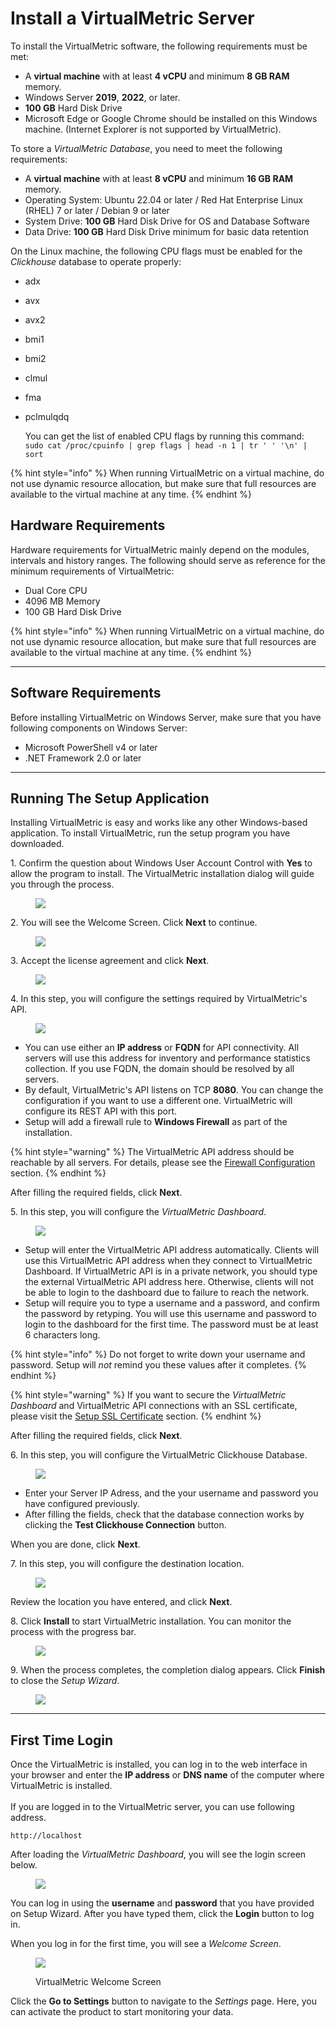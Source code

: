 <link rel="stylesheet" href="../.gitbook/styles.css">

# Install a VirtualMetric Server

To install the VirtualMetric software, the following requirements must be met:

* A **virtual machine** with at least **4 vCPU** and minimum **8 GB RAM** memory.
* Windows Server **2019**, **2022**, or later.
* **100 GB** Hard Disk Drive
* Microsoft Edge or Google Chrome should be installed on this Windows machine. (Internet Explorer is not supported by VirtualMetric).

To store a _VirtualMetric Database_, you need to meet the following requirements:

* A **virtual machine** with at least **8 vCPU** and minimum **16 GB RAM** memory.
* Operating System: Ubuntu 22.04 or later / Red Hat Enterprise Linux (RHEL) 7 or later / Debian 9 or later
* System Drive: **100 GB** Hard Disk Drive for OS and Database Software
* Data Drive: **100 GB** Hard Disk Drive minimum for basic data retention

On the Linux machine, the following CPU flags must be enabled for the _Clickhouse_ database to operate properly:

* adx
* avx
* avx2
* bmi1
* bmi2
* clmul
* fma
* pclmulqdq

    You can get the list of enabled CPU flags by running this command:\
    <code>sudo cat /proc/cpuinfo | grep flags | head -n 1 | tr ' ' '\n' | sort</code>

{% hint style="info" %}
When running VirtualMetric on a virtual machine, do not use dynamic resource allocation, but make sure that full resources are available to the virtual machine at any time.
{% endhint %}

## Hardware Requirements

Hardware requirements for VirtualMetric mainly depend on the modules, intervals and history ranges. The following should serve as reference for the minimum requirements of VirtualMetric:

* Dual Core CPU
* 4096 MB Memory
* 100 GB Hard Disk Drive

{% hint style="info" %}
When running VirtualMetric on a virtual machine, do not use dynamic resource allocation, but make sure that full resources are available to the virtual machine at any time.
{% endhint %}

***

## Software Requirements

Before installing VirtualMetric on Windows Server, make sure that you have following components on Windows Server:

* Microsoft PowerShell v4 or later
* .NET Framework 2.0 or later

***

## Running The Setup Application

Installing VirtualMetric is easy and works like any other Windows-based application. To install VirtualMetric, run the setup program you have downloaded.

1\.      Confirm the question about Windows User Account Control with **Yes** to allow the program to install. The VirtualMetric installation dialog will guide you through the process.

<div align="left">
<figure><img class="screenshot" src="../.gitbook/assets/UACPrompt.png"><figcaption></figcaption></figure>
</div>

2\.      You will see the Welcome Screen. Click **Next** to continue.

<div align="left">
<figure><img class="screenshot" src="../.gitbook/assets/SetupWizard-1.png"><figcaption></figcaption></figure>
</div>

3\.      Accept the license agreement and click **Next**.

<div align="left">
<figure><img class="screenshot" src="../.gitbook/assets/SetupWizard-2.png"><figcaption></figcaption></figure>
</div>

4\.      In this step, you will configure the settings required by VirtualMetric's API.

<div align="left">
<figure><img class="screenshot" src="../.gitbook/assets/SetupWizard-3.png"><figcaption></figcaption></figure>
</div>

* You can use either an **IP address** or **FQDN** for API connectivity. All servers will use this address for inventory and performance statistics collection. If you use FQDN, the domain should be resolved by all servers.
* By default, VirtualMetric's API listens on TCP **8080**. You can change the configuration if you want to use a different one. VirtualMetric will configure its REST API with this port.
* Setup will add a firewall rule to **Windows Firewall** as part of the installation.

{% hint style="warning" %}
The VirtualMetric API address should be reachable by all servers. For details, please see the [Firewall Configuration](../introduction/product-security.md#required-firewall-ports) section.
{% endhint %}

After filling the required fields, click **Next**.

5\.      In this step, you will configure the _VirtualMetric Dashboard_.

<div align="left">
<figure><img class="screenshot" src="../.gitbook/assets/SetupWizard-4.png"><figcaption></figcaption></figure>
</div>

* Setup will enter the VirtualMetric API address automatically. Clients will use this VirtualMetric API address when they connect to VirtualMetric Dashboard. If VirtualMetric API is in a private network, you should type the external VirtualMetric API address here. Otherwise, clients will not be able to login to the dashboard due to failure to reach the network.
* Setup will require you to type a username and a password, and confirm the password by retyping. You will use this username and password to login to the dashboard for the first time. The password must be at least 6 characters long.

{% hint style="info" %}
Do not forget to write down your username and password. Setup will _not_ remind you these values after it completes.
{% endhint %}

{% hint style="warning" %}
If you want to secure the _VirtualMetric Dashboard_ and VirtualMetric API connections with an SSL certificate, please visit the [Setup SSL Certificate](maintenance.md#setup-ssl-certificate) section.
{% endhint %}

After filling the required fields, click **Next**.

6\.      In this step, you will configure the VirtualMetric Clickhouse Database.

<div align="left">
<figure><img class="screenshot" src="../.gitbook/assets/SetupWizard-5.png"><figcaption></figcaption></figure>
</div>

* Enter your Server IP Adress, and the your username and password you have configured previously.
* After filling the fields, check that the database connection works by clicking the **Test Clickhouse Connection** button.

When you are done, click **Next**.

7\.      In this step, you will configure the destination location.

<div align="left">
<figure><img class="screenshot" src="../.gitbook/assets/SetupWizard-6.png"><figcaption></figcaption></figure>
</div>

Review the location you have entered, and click **Next**.


8\.      Click **Install** to start VirtualMetric installation. You can monitor the process with the progress bar.

<div align="left">
<figure><img class="screenshot" src="../.gitbook/assets/SetupWizard-7.png"><figcaption></figcaption></figure>
</div>


9\.      When the process completes, the completion dialog appears. Click **Finish** to close the _Setup Wizard_.

<div align="left">
<figure><img class="screenshot" src="../.gitbook/assets/SetupWizard-8.png"><figcaption></figcaption></figure>
</div>

***

## First Time Login

Once the VirtualMetric is installed, you can log in to the web interface in your browser and enter the **IP address** or **DNS name** of the computer where VirtualMetric is installed.\
\
If you are logged in to the VirtualMetric server, you can use following address.

```markup
http://localhost
```

After loading the _VirtualMetric Dashboard_, you will see the login screen below.

<div align="left">
<figure><img class="screenshot" src="../.gitbook/assets/SetupLoginScreen.png"><figcaption></figcaption></figure>
</div>

You can log in using the **username** and **password** that you have provided on Setup Wizard. After you have typed them, click the **Login** button to log in.

When you log in for the first time, you will see a _Welcome Screen_.

<div align="left">
<figure><img class="screenshot" src="../.gitbook/assets/image (198).png"><figcaption><p>VirtualMetric Welcome Screen</p></figcaption></figure>
</div>

Click the **Go to Settings** button to navigate to the _Settings_ page. Here, you can activate the product to start monitoring your data.
